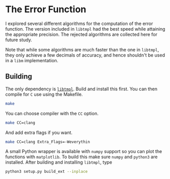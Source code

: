 # The Error Function
I explored several different algorithms for the computation of the error
function. The version included in `libtmpl` had the best speed while attaining
the appropriate precision. The rejected algorithms are collected here for
future study.

Note that while some algorithms are much faster than the one in `libtmpl`, they
only achieve a few decimals of accuracy, and hence shouldn't be used in a
`libm` implementation.

## Building
The only dependency is [`libtmpl`](https://github.com/ryanmaguire/libtmpl).
Build and install this first.
You can then compile for `C` use using the Makefile.
```sh
make
```
You can choose compiler with the `CC` option.
```sh
make CC=clang
```
And add extra flags if you want.
```sh
make CC=clang Extra_Flags=-Weverythin
```

A small Python wrapper is available with `numpy` support so you can plot the
functions with `matplotlib`. To build this make sure `numpy` and `python3`
are installed. After building and installing `libtmpl`, type
```sh
python3 setup.py build_ext --inplace
```
